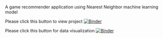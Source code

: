 A game recommender application using Nearest Neighbor machine learning model

Please click this button to view project
[![Binder](https://mybinder.org/badge_logo.svg)](https://mybinder.org/v2/gh/cabanas-engg/vgm-game-rec/master?labpath=VGM-GameRecommender.ipynb)

Please click this button for data visualization
[![Binder](https://mybinder.org/badge_logo.svg)](https://mybinder.org/v2/gh/cabanas-engg/vgm-game-rec/master?labpath=VGM-Visualizations.ipynb)
